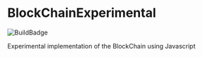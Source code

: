 # BlockChainExperimental
![BuildBadge](https://img.shields.io/bitbucket/pipelines/donskikh/blockchainexperimental.svg)

Experimental implementation of the BlockChain using Javascript
